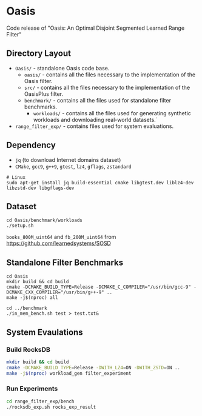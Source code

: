 # Oasis

Code release of "Oasis: An Optimal Disjoint Segmented Learned Range Filter"


## Directory Layout

- `Oasis/` - standalone Oasis code base.
  - `oasis/` - contains all the files necessary to the implementation of the Oasis filter.
  - `src/` - contains all the files necessary to the implementation of the OasisPlus filter.
  - `benchmark/` - contains all the files used for standalone filter benchmarks.
    - `workloads/` - contains all the files used for generating synthetic workloads and downloading real-world datasets.`
- `range_filter_exp/` - contains files used for system evaluations.

## Dependency

- `jq` (to download Internet domains dataset)
- `CMake`, `gcc9`, `g++9`, `gtest`, `lz4`, `gflags`, `zstandard`

```
# Linux
sudo apt-get install jq build-essential cmake libgtest.dev liblz4-dev libzstd-dev libgflags-dev
```

## Dataset
```
cd Oasis/benchmark/workloads
./setup.sh
```

`books_800M_uint64` and `fb_200M_uint64` from https://github.com/learnedsystems/SOSD


## Standalone Filter Benchmarks

```
cd Oasis
mkdir build && cd build
cmake -DCMAKE_BUILD_TYPE=Release -DCMAKE_C_COMPILER="/usr/bin/gcc-9" -DCMAKE_CXX_COMPILER="/usr/bin/g++-9" ..
make -j$(nproc) all

cd ../benchmark
./in_mem_bench.sh test > test.txt&
```


## System Evaulations 

### Build RocksDB

```sh
mkdir build && cd build
cmake -DCMAKE_BUILD_TYPE=Release -DWITH_LZ4=ON -DWITH_ZSTD=ON ..
make -j$(nproc) workload_gen filter_experiment
```

### Run Experiments

```sh
cd range_filter_exp/bench
./rocksdb_exp.sh rocks_exp_result
```
